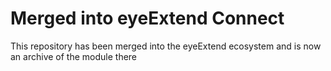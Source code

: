 # Merged into eyeExtend Connect

This repository has been merged into the eyeExtend ecosystem and is now an archive of the module there
